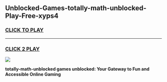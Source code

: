 
## Unblocked-Games-totally-math-unblocked-Play-Free-xyps4
<h3>
<a href="https://premium76.site?title=totally-math-unblocked&ref=18A1">CLICK TO PLAY</a></h3>
<hr>

<h3>
<a href="https://premium76.site?title=totally-math-unblocked&ref=18A1">CLICK 2 PLAY</a>
  
</h3>

<a href="https://premium76.site?title=totally-math-unblocked&ref=18A1"><img src="https://clearcache.store/games.png"></a>


**totally-math-unblocked games unblocked: Your Gateway to Fun and Accessible Online Gaming**
